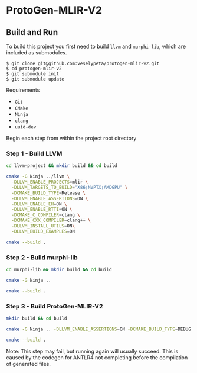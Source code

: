 # ProtoGen-MLIR-V2

## Build and Run

To build this project you first need to build `llvm` and `murphi-lib`, which are included as submodules.
```
$ git clone git@github.com:veselypeta/protogen-mlir-v2.git
$ cd protogen-mlir-v2
$ git submodule init
$ git submodule update
```

Requirements
- `Git`
- `CMake`
- `Ninja`
- `clang`
- `uuid-dev`

Begin each step from within the project root directory

### Step 1 - Build LLVM
```zsh 
cd llvm-project && mkdir build && cd build
```

```zsh 
cmake -G Ninja ../llvm \
  -DLLVM_ENABLE_PROJECTS=mlir \
  -DLLVM_TARGETS_TO_BUILD="X86;NVPTX;AMDGPU" \
  -DCMAKE_BUILD_TYPE=Release \
  -DLLVM_ENABLE_ASSERTIONS=ON \
  -DLLVM_ENABLE_EH=ON \
  -DLLVM_ENABLE_RTTI=ON \
  -DCMAKE_C_COMPILER=clang \
  -DCMAKE_CXX_COMPILER=clang++ \
  -DLLVM_INSTALL_UTILS=ON\
  -DLLVM_BUILD_EXAMPLES=ON
```

```zsh
cmake --build .
```


### Step 2 - Build murphi-lib
```zsh 
cd murphi-lib && mkdir build && cd build
```
```zsh 
cmake -G Ninja ..
```
```zsh 
cmake --build .
```


### Step 3 - Build ProtoGen-MLIR-V2

```zsh 
mkdir build && cd build
```

```zsh 
cmake -G Ninja .. -DLLVM_ENABLE_ASSERTIONS=ON -DCMAKE_BUILD_TYPE=DEBUG
```

```zsh 
cmake --build .
```
Note: This step may fail, but running again will usually succeed. This is caused by the codegen for ANTLR4 not completing before the compilation of generated files.
